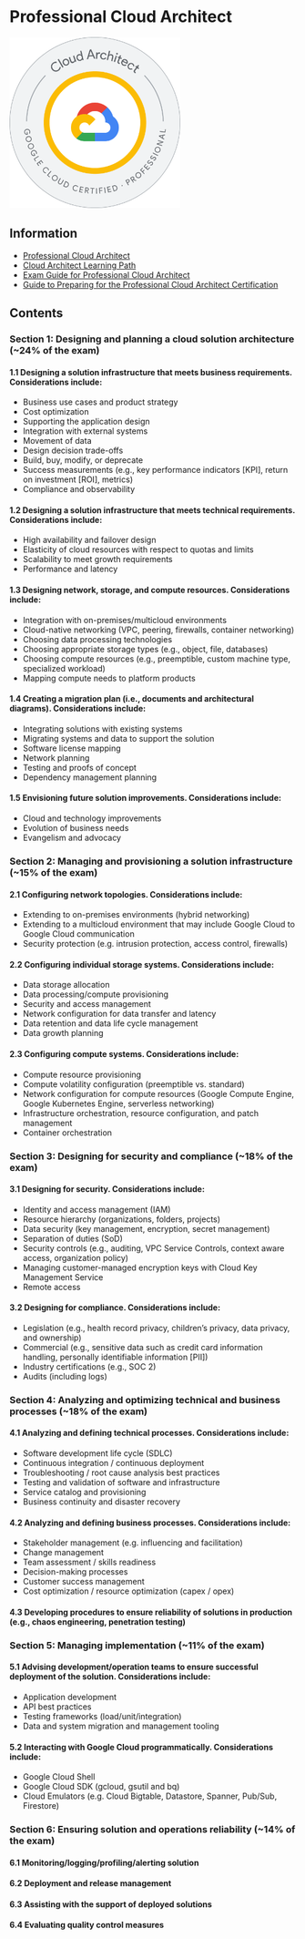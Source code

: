 # Professional Cloud Architect

<img src="architect.png" width=300 height=300 />

## Information

* [Professional Cloud Architect](https://cloud.google.com/learn/certification/cloud-architect)
* [Cloud Architect Learning Path](https://www.cloudskillsboost.google/paths/12)
* [Exam Guide for Professional Cloud Architect](https://cloud.google.com/learn/certification/guides/professional-cloud-architect)
* [Guide to Preparing for the Professional Cloud Architect Certification](https://www.googlecloudcommunity.com/gc/Community-Blogs/Guide-to-Preparing-for-the-Professional-Cloud-Architect/ba-p/496772)


## Contents


### **Section 1: Designing and planning a cloud solution architecture (~24% of the exam)**

#### **1.1 Designing a solution infrastructure that meets business requirements. Considerations include:**

* Business use cases and product strategy
* Cost optimization
* Supporting the application design
* Integration with external systems
* Movement of data
* Design decision trade-offs
* Build, buy, modify, or deprecate
* Success measurements (e.g., key performance indicators [KPI], return on investment [ROI], metrics)
* Compliance and observability

#### **1.2 Designing a solution infrastructure that meets technical requirements. Considerations include:**

* High availability and failover design
* Elasticity of cloud resources with respect to quotas and limits
* Scalability to meet growth requirements
* Performance and latency

#### **1.3 Designing network, storage, and compute resources. Considerations include:**

* Integration with on-premises/multicloud environments
* Cloud-native networking (VPC, peering, firewalls, container networking)
* Choosing data processing technologies
* Choosing appropriate storage types (e.g., object, file, databases)
* Choosing compute resources (e.g., preemptible, custom machine type, specialized workload)
* Mapping compute needs to platform products

#### **1.4 Creating a migration plan (i.e., documents and architectural diagrams). Considerations include:**

* Integrating solutions with existing systems
* Migrating systems and data to support the solution
* Software license mapping
* Network planning
* Testing and proofs of concept
* Dependency management planning

#### **1.5 Envisioning future solution improvements. Considerations include:**

* Cloud and technology improvements
* Evolution of business needs
* Evangelism and advocacy

### **Section 2: Managing and provisioning a solution infrastructure (~15% of the exam)**

#### **2.1 Configuring network topologies. Considerations include:**

* Extending to on-premises environments (hybrid networking)
* Extending to a multicloud environment that may include Google Cloud to Google Cloud communication
* Security protection (e.g. intrusion protection, access control, firewalls)

#### **2.2 Configuring individual storage systems. Considerations include:**

* Data storage allocation
* Data processing/compute provisioning
* Security and access management
* Network configuration for data transfer and latency
* Data retention and data life cycle management
* Data growth planning

#### **2.3 Configuring compute systems. Considerations include:**

* Compute resource provisioning
* Compute volatility configuration (preemptible vs. standard)
* Network configuration for compute resources (Google Compute Engine, Google Kubernetes Engine, serverless networking)
* Infrastructure orchestration, resource configuration, and patch management
* Container orchestration

### **Section 3: Designing for security and compliance (~18% of the exam)**

#### **3.1 Designing for security. Considerations include:**

* Identity and access management (IAM)
* Resource hierarchy (organizations, folders, projects)
* Data security (key management, encryption, secret management)
* Separation of duties (SoD)
* Security controls (e.g., auditing, VPC Service Controls, context aware access, organization policy)
* Managing customer-managed encryption keys with Cloud Key Management Service
* Remote access

#### **3.2 Designing for compliance. Considerations include:**

* Legislation (e.g., health record privacy, children’s privacy, data privacy, and ownership)
* Commercial (e.g., sensitive data such as credit card information handling, personally identifiable information [PII])
* Industry certifications (e.g., SOC 2)
* Audits (including logs)

### **Section 4: Analyzing and optimizing technical and business processes (~18% of the exam)**

#### **4.1 Analyzing and defining technical processes. Considerations include:**

* Software development life cycle (SDLC)
* Continuous integration / continuous deployment
* Troubleshooting / root cause analysis best practices
* Testing and validation of software and infrastructure
* Service catalog and provisioning
* Business continuity and disaster recovery

#### **4.2 Analyzing and defining business processes. Considerations include:**

* Stakeholder management (e.g. influencing and facilitation)
* Change management
* Team assessment / skills readiness
* Decision-making processes
* Customer success management
* Cost optimization / resource optimization (capex / opex)

#### **4.3 Developing procedures to ensure reliability of solutions in production (e.g., chaos engineering, penetration testing)**

### **Section 5: Managing implementation (~11% of the exam)**

#### **5.1 Advising development/operation teams to ensure successful deployment of the solution. Considerations include:**

* Application development
* API best practices
* Testing frameworks (load/unit/integration)
* Data and system migration and management tooling

#### **5.2 Interacting with Google Cloud programmatically. Considerations include:**

* Google Cloud Shell
* Google Cloud SDK (gcloud, gsutil and bq)
* Cloud Emulators (e.g. Cloud Bigtable, Datastore, Spanner, Pub/Sub, Firestore)

### **Section 6: Ensuring solution and operations reliability (~14% of the exam)**

#### **6.1 Monitoring/logging/profiling/alerting solution**

#### **6.2 Deployment and release management**

#### **6.3 Assisting with the support of deployed solutions**

#### **6.4 Evaluating quality control measures**